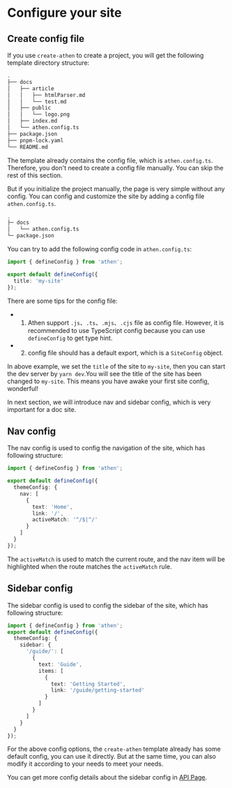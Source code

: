 # Configure your site

## Create config file

If you use `create-athen` to create a project, you will get the following template directory structure:

```bash
.
├── docs
│   ├── article
│   │   ├── htmlParser.md
│   │   └── test.md
│   ├── public
│   │   └── logo.png
│   ├── index.md
│   └── athen.config.ts
├── package.json
├── pnpm-lock.yaml
└── README.md
```


The template already contains the config file, which is `athen.config.ts`. Therefore, you don't need to create a config file manually. You can skip the rest of this section.

But if you initialize the project manually, the page is very simple without any config. You can config and customize the site by adding a config file `athen.config.ts`.

```bash
.
├─ docs
│   └── athen.config.ts
└─ package.json
```

You can try to add the following config code in `athen.config.ts`:

```ts
import { defineConfig } from 'athen';

export default defineConfig({
  title: 'my-site'
});
```

There are some tips for the config file:

- 1. Athen support `.js`、`.ts`、`.mjs`、`.cjs` file as config file. However, it is recommended to use TypeScript config because you can use `defineConfig` to get type hint.

- 2. config file should has a default export, which is a `SiteConfig` object.

In above example, we set the `title` of the site to `my-site`, then you can start the dev server by `yarn dev`.You will see the title of the site has been changed to `my-site`. This means you have awake your first site config, wonderful!

In next section, we will introduce nav and sidebar config, which is very important for a doc site.

## Nav config

The nav config is used to config the navigation of the site, which has following structure:

```ts
import { defineConfig } from 'athen';

export default defineConfig({
  themeConfig: {
    nav: [
      {
        text: 'Home',
        link: '/',
        activeMatch: '^/$|^/'
      }
    ]
  }
});
```

The `activeMatch` is used to match the current route, and the nav item will be highlighted when the route matches the `activeMatch` rule.

## Sidebar config

The sidebar config is used to config the sidebar of the site, which has following structure:

```ts
import { defineConfig } from 'athen';
export default defineConfig({
  themeConfig: {
    sidebar: {
      '/guide/': [
        {
          text: 'Guide',
          items: [
            {
              text: 'Getting Started',
              link: '/guide/getting-started'
            }
          ]
        }
      ]
    }
  }
});
```

For the above config options, the `create-athen` template already has some default config, you can use it directly. But at the same time, you can also modify it according to your needs to meet your needs.

You can get more config details about the sidebar config in [API Page](/en/api/index).
